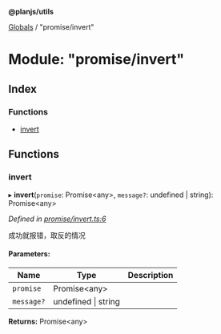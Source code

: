 **@planjs/utils**

[Globals](../README.md) / "promise/invert"

# Module: "promise/invert"

## Index

### Functions

* [invert](_promise_invert_.md#invert)

## Functions

### invert

▸ **invert**(`promise`: Promise\<any>, `message?`: undefined \| string): Promise\<any>

*Defined in [promise/invert.ts:6](https://github.com/planjs/utils/blob/af978cc/src/promise/invert.ts#L6)*

成功就报错，取反的情况

#### Parameters:

Name | Type | Description |
------ | ------ | ------ |
`promise` | Promise\<any> |  |
`message?` | undefined \| string |   |

**Returns:** Promise\<any>
